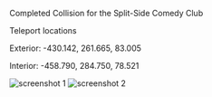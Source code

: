 Completed Collision for the Split-Side Comedy Club

Teleport locations

Exterior: -430.142, 261.665, 83.005

Interior: -458.790, 284.750, 78.521

![screenshot 1](http://http://deathbringerrp.com/images/sscc_1.jpg)
![screenshot 2](http://http://deathbringerrp.com/images/sscc_2.jpg)
